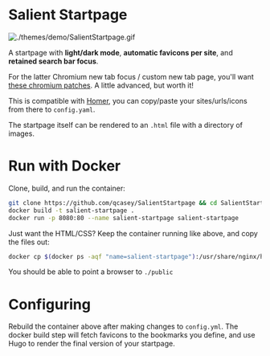 # Salient Startpage

![./themes/demo/SalientStartpage.gif](https://github.com/qcasey/SalientStartpage/blob/main/themes/demo/SalientStartpage.gif)

A startpage with **light/dark mode**, **automatic favicons per site**, and **retained search bar focus**.

For the latter Chromium new tab focus / custom new tab page, you'll want [these chromium patches](https://github.com/qcasey/chromium-patches). A little advanced, but worth it!

This is compatible with [Homer](https://github.com/bastienwirtz/homer), you can copy/paste your sites/urls/icons from there to `config.yaml`.

The startpage itself can be rendered to an `.html` file with a directory of images.

# Run with Docker

Clone, build, and run the container:

```bash
git clone https://github.com/qcasey/SalientStartpage && cd SalientStartpage
docker build -t salient-startpage .
docker run -p 8080:80 --name salient-startpage salient-startpage
```

Just want the HTML/CSS? Keep the container running like above, and copy the files out:

```bash
docker cp $(docker ps -aqf "name=salient-startpage"):/usr/share/nginx/html ./public
```

You should be able to point a browser to ```./public```

# Configuring

Rebuild the container above after making changes to ```config.yml```. The docker build step will fetch favicons to the bookmarks you define, and use Hugo to render the final version of your startpage.
